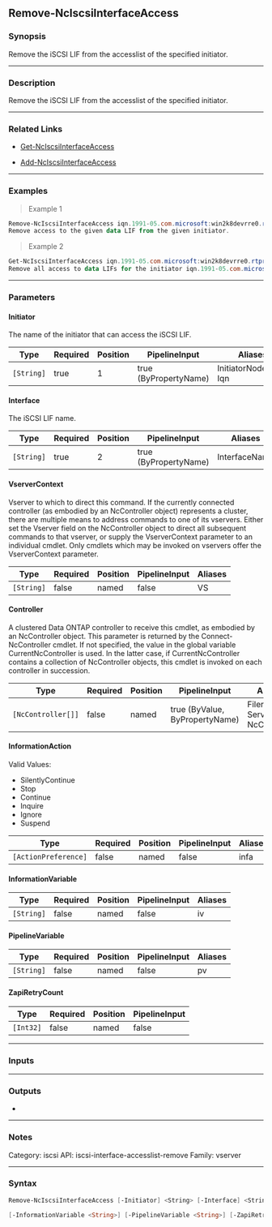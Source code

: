 Remove-NcIscsiInterfaceAccess
-----------------------------

### Synopsis
Remove the iSCSI LIF from the accesslist of the specified initiator.

---

### Description

Remove the iSCSI LIF from the accesslist of the specified initiator.

---

### Related Links
* [Get-NcIscsiInterfaceAccess](Get-NcIscsiInterfaceAccess)

* [Add-NcIscsiInterfaceAccess](Add-NcIscsiInterfaceAccess)

---

### Examples
> Example 1

```PowerShell
Remove-NcIscsiInterfaceAccess iqn.1991-05.com.microsoft:win2k8devrre0.rtprre.testdomain costea01_lif_data3
Remove access to the given data LIF from the given initiator.
```
> Example 2

```PowerShell
Get-NcIscsiInterfaceAccess iqn.1991-05.com.microsoft:win2k8devrre0.rtprre.testdomain | Remove-NcIscsiInterfaceAccess
Remove all access to data LIFs for the initiator iqn.1991-05.com.microsoft:win2k8devrre0.rtprre.testdomain.
```

---

### Parameters
#### **Initiator**
The name of the initiator that can access the iSCSI LIF.

|Type      |Required|Position|PipelineInput        |Aliases                  |
|----------|--------|--------|---------------------|-------------------------|
|`[String]`|true    |1       |true (ByPropertyName)|InitiatorNodename<br/>Iqn|

#### **Interface**
The iSCSI LIF name.

|Type      |Required|Position|PipelineInput        |Aliases      |
|----------|--------|--------|---------------------|-------------|
|`[String]`|true    |2       |true (ByPropertyName)|InterfaceName|

#### **VserverContext**
Vserver to which to direct this command.  If the currently connected controller (as embodied by an NcController object) represents a cluster, there are multiple means to address commands to one of its vservers.  Either set the Vserver field on the NcController object to direct all subsequent commands to that vserver, or supply the VserverContext parameter to an individual cmdlet.  Only cmdlets which may be invoked on vservers offer the VserverContext parameter.

|Type      |Required|Position|PipelineInput|Aliases|
|----------|--------|--------|-------------|-------|
|`[String]`|false   |named   |false        |VS     |

#### **Controller**
A clustered Data ONTAP controller to receive this cmdlet, as embodied by an NcController object.  This parameter is returned by the Connect-NcController cmdlet.  If not specified, the value in the global variable CurrentNcController is used.  In the latter case, if CurrentNcController contains a collection of NcController objects, this cmdlet is invoked on each controller in succession.

|Type              |Required|Position|PipelineInput                 |Aliases                          |
|------------------|--------|--------|------------------------------|---------------------------------|
|`[NcController[]]`|false   |named   |true (ByValue, ByPropertyName)|Filer<br/>Server<br/>NcController|

#### **InformationAction**

Valid Values:

* SilentlyContinue
* Stop
* Continue
* Inquire
* Ignore
* Suspend

|Type                |Required|Position|PipelineInput|Aliases|
|--------------------|--------|--------|-------------|-------|
|`[ActionPreference]`|false   |named   |false        |infa   |

#### **InformationVariable**

|Type      |Required|Position|PipelineInput|Aliases|
|----------|--------|--------|-------------|-------|
|`[String]`|false   |named   |false        |iv     |

#### **PipelineVariable**

|Type      |Required|Position|PipelineInput|Aliases|
|----------|--------|--------|-------------|-------|
|`[String]`|false   |named   |false        |pv     |

#### **ZapiRetryCount**

|Type     |Required|Position|PipelineInput|
|---------|--------|--------|-------------|
|`[Int32]`|false   |named   |false        |

---

### Inputs

---

### Outputs
* 

---

### Notes
Category: iscsi
API: iscsi-interface-accesslist-remove
Family: vserver

---

### Syntax
```PowerShell
Remove-NcIscsiInterfaceAccess [-Initiator] <String> [-Interface] <String> [-VserverContext <String>] [-Controller <NcController[]>] [-InformationAction <ActionPreference>] 
```
```PowerShell
[-InformationVariable <String>] [-PipelineVariable <String>] [-ZapiRetryCount <Int32>] [<CommonParameters>]
```
